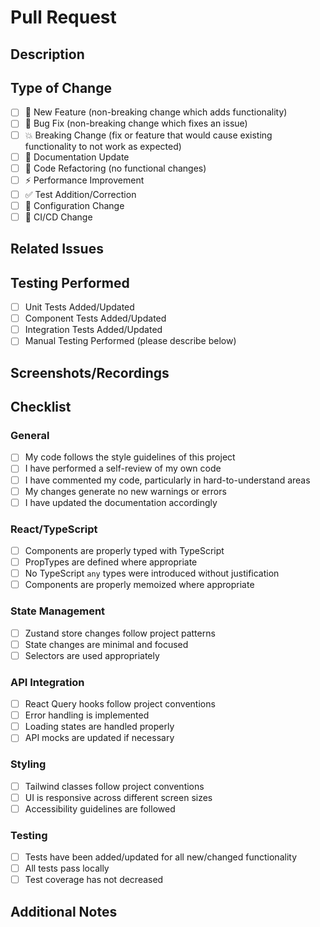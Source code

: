 # Pull Request

## Description

<!-- Provide a brief description of the changes introduced by this PR -->

## Type of Change

<!-- Mark the appropriate option with an "x" (e.g., [x]) -->

- [ ] 🚀 New Feature (non-breaking change which adds functionality)
- [ ] 🐛 Bug Fix (non-breaking change which fixes an issue)
- [ ] 💥 Breaking Change (fix or feature that would cause existing functionality to not work as expected)
- [ ] 📝 Documentation Update
- [ ] 🧹 Code Refactoring (no functional changes)
- [ ] ⚡ Performance Improvement
- [ ] ✅ Test Addition/Correction
- [ ] 🔧 Configuration Change
- [ ] 🔄 CI/CD Change

## Related Issues

<!-- Link any related issues here using the syntax: "Closes #123" or "Fixes #123" -->

## Testing Performed

<!-- Describe the testing you've done to verify your changes -->

- [ ] Unit Tests Added/Updated
- [ ] Component Tests Added/Updated
- [ ] Integration Tests Added/Updated
- [ ] Manual Testing Performed (please describe below)

## Screenshots/Recordings

<!-- If applicable, add screenshots or recordings to help explain your changes -->

## Checklist

<!-- Mark the appropriate options with an "x" (e.g., [x]) -->

### General

- [ ] My code follows the style guidelines of this project
- [ ] I have performed a self-review of my own code
- [ ] I have commented my code, particularly in hard-to-understand areas
- [ ] My changes generate no new warnings or errors
- [ ] I have updated the documentation accordingly

### React/TypeScript

- [ ] Components are properly typed with TypeScript
- [ ] PropTypes are defined where appropriate
- [ ] No TypeScript `any` types were introduced without justification
- [ ] Components are properly memoized where appropriate

### State Management

- [ ] Zustand store changes follow project patterns
- [ ] State changes are minimal and focused
- [ ] Selectors are used appropriately

### API Integration

- [ ] React Query hooks follow project conventions
- [ ] Error handling is implemented
- [ ] Loading states are handled properly
- [ ] API mocks are updated if necessary

### Styling

- [ ] Tailwind classes follow project conventions
- [ ] UI is responsive across different screen sizes
- [ ] Accessibility guidelines are followed

### Testing

- [ ] Tests have been added/updated for all new/changed functionality
- [ ] All tests pass locally
- [ ] Test coverage has not decreased

## Additional Notes

<!-- Add any other context about the PR here -->
